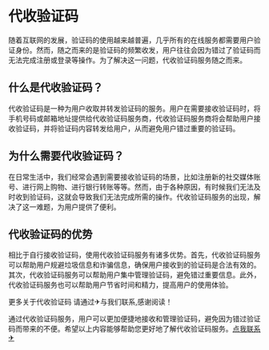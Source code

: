 # 代收验证码

随着互联网的发展，验证码的使用越来越普遍，几乎所有的在线服务都需要用户验证身份。然而，随之而来的是验证码的频繁收发，用户往往会因为错过了验证码而无法完成注册或登录等操作。为了解决这一问题，代收验证码服务随之而来。

## 什么是代收验证码？

代收验证码是一种为用户收取并转发验证码的服务。用户在需要接收验证码时，将手机号码或邮箱地址提供给代收验证码服务商，代收验证码服务商将会帮助用户接收验证码，并将验证码内容转发给用户，从而避免用户错过重要的验证码。

## 为什么需要代收验证码？

在日常生活中，我们经常会遇到需要接收验证码的场景，比如注册新的社交媒体账号、进行网上购物、进行银行转账等等。然而，由于各种原因，有时候我们无法及时收到验证码，这就会导致我们无法完成所需的操作。代收验证码服务的出现，解决了这一难题，为用户提供了便利。

## 代收验证码的优势

相比于自行接收验证码，使用代收验证码服务有诸多优势。首先，代收验证码服务可以帮助用户规避垃圾信息和诈骗信息，确保用户接收到的验证码是合法有效的。其次，代收验证码服务可以帮助用户集中管理验证码，避免错过重要信息。此外，代收验证码服务也可以帮助用户节省时间和精力，提高用户的使用体验。

更多关于代收验证码 请通过✈与我们联系,感谢阅读！

通过代收验证码服务，用户可以更加便捷地接收和管理验证码，避免因为错过验证码而带来的不便。希望以上内容能够帮助您更好地了解代收验证码服务。[点我联系✈](https://ai.k02.cc)
